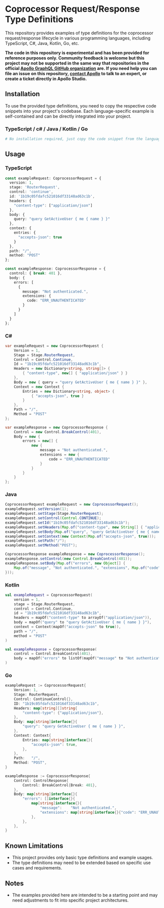 # Coprocessor Request/Response Type Definitions

This repository provides examples of type definitions for the coprocessor request/response lifecycle in various programming languages, including TypeScript, C#, Java, Kotlin, Go, etc.

**The code in this repository is experimental and has been provided for reference purposes only. Community feedback is welcome but this project may not be supported in the same way that repositories in the official [Apollo GraphQL GitHub organization](https://github.com/apollographql) are. If you need help you can file an issue on this repository, [contact Apollo](https://www.apollographql.com/contact-sales) to talk to an expert, or create a ticket directly in Apollo Studio.**

## Installation

To use the provided type definitions, you need to copy the respective code snippets into your project's codebase. Each language-specific example is self-contained and can be directly integrated into your project.

### TypeScript / c\# / Java / Kotlin / Go

```bash
# No installation required, just copy the code snippet from the language folder into your project. Then use as the example provided.
```

## Usage

### TypeScript

```typescript
const exampleRequest: CoprocessorRequest = {
  version: 1,
  stage: 'RouterRequest',
  control: 'continue',
  id: '1b19c05fdafc521016df33148ad63c1b',
  headers: {
    "content-type": ["application/json"]
  },
  body: {
    query: "query GetActiveUser { me { name } }"
  },
  context: {
    entries: {
      "accepts-json": true
    }
  },
  path: "/",
  method: "POST"
};

const exampleResponse: CoprocessorResponse = {
  control: { break: 401 },
  body: {
    errors: [
      {
        message: "Not authenticated.",
        extensions: {
          code: "ERR_UNAUTHENTICATED"
        }
      }
    ]
  }
};
```

### C\#

```csharp
var exampleRequest = new CoprocessorRequest {
    Version = 1,
    Stage = Stage.RouterRequest,
    Control = Control.Continue,
    Id = "1b19c05fdafc521016df33148ad63c1b",
    Headers = new Dictionary<string, string[]> {
        { "content-type", new[] { "application/json" } }
    },
    Body = new { query = "query GetActiveUser { me { name } }" },
    Context = new Context {
        Entries = new Dictionary<string, object> {
            { "accepts-json", true }
        }
    },
    Path = "/",
    Method = "POST"
};

var exampleResponse = new CoprocessorResponse {
    Control = new Control.BreakControl(401),
    Body = new {
        errors = new[] {
            new {
                message = "Not authenticated.",
                extensions = new {
                    code = "ERR_UNAUTHENTICATED"
                }
            }
        }
    }
};
```

### Java

```java
CoprocessorRequest exampleRequest = new CoprocessorRequest();
exampleRequest.setVersion(1);
exampleRequest.setStage(Stage.RouterRequest);
exampleRequest.setControl(Control.CONTINUE);
exampleRequest.setId("1b19c05fdafc521016df33148ad63c1b");
exampleRequest.setHeaders(Map.of("content-type", new String[] { "application/json" }));
exampleRequest.setBody(Map.of("query", "query GetActiveUser { me { name } }"));
exampleRequest.setContext(new Context(Map.of("accepts-json", true)));
exampleRequest.setPath("/");
exampleRequest.setMethod("POST");

CoprocessorResponse exampleResponse = new CoprocessorResponse();
exampleResponse.setControl(new Control.BreakControl(401));
exampleResponse.setBody(Map.of("errors", new Object[] {
    Map.of("message", "Not authenticated.", "extensions", Map.of("code", "ERR_UNAUTHENTICATED"))
}));
```

### Kotlin

```kotlin
val exampleRequest = CoprocessorRequest(
    version = 1,
    stage = Stage.RouterRequest,
    control = Control.Continue,
    id = "1b19c05fdafc521016df33148ad63c1b",
    headers = mapOf("content-type" to arrayOf("application/json")),
    body = mapOf("query" to "query GetActiveUser { me { name } }"),
    context = Context(mapOf("accepts-json" to true)),
    path = "/",
    method = "POST"
)

val exampleResponse = CoprocessorResponse(
    control = Control.BreakControl(401),
    body = mapOf("errors" to listOf(mapOf("message" to "Not authenticated.", "extensions" to mapOf("code" to "ERR_UNAUTHENTICATED"))))
)
```

### Go

```go
exampleRequest := CoprocessorRequest{
    Version: 1,
    Stage: RouterRequest,
    Control: ContinueControl{},
    ID: "1b19c05fdafc521016df33148ad63c1b",
    Headers: map[string][]string{
        "content-type": {"application/json"},
    },
    Body: map[string]interface{}{
        "query": "query GetActiveUser { me { name } }",
    },
    Context: Context{
        Entries: map[string]interface{}{
            "accepts-json": true,
        },
    },
    Path:   "/",
    Method: "POST",
}

exampleResponse := CoprocessorResponse{
    Control: ControlResponse{
        Control: BreakControl{Break: 401},
    },
    Body: map[string]interface{}{
        "errors": []interface{}{
            map[string]interface{}{
                "message":    "Not authenticated.",
                "extensions": map[string]interface{}{"code": "ERR_UNAUTHENTICATED"},
            },
        },
    },
}
```

## Known Limitations

- This project provides only basic type definitions and example usages.
- The type definitions may need to be extended based on specific use cases and requirements.

## Notes

- The examples provided here are intended to be a starting point and may need adjustments to fit into specific project architectures.
